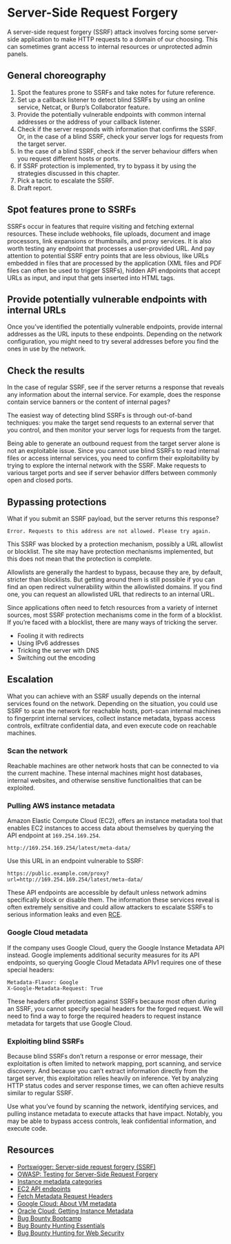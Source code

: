 # Server-Side Request Forgery

A server-side request forgery (SSRF) attack involves forcing some server-side application to make HTTP requests to a 
domain of our choosing. This can sometimes grant access to internal resources or unprotected admin panels.

## General choreography

1. Spot the features prone to SSRFs and take notes for future reference.
2. Set up a callback listener to detect blind SSRFs by using an online service, Netcat, or Burp’s Collaborator feature.
3. Provide the potentially vulnerable endpoints with common internal addresses or the address of your callback listener.
4. Check if the server responds with information that confirms the SSRF. Or, in the case of a blind SSRF, check your server logs for requests from the target server.
5. In the case of a blind SSRF, check if the server behaviour differs when you request different hosts or ports.
6. If SSRF protection is implemented, try to bypass it by using the strategies discussed in this chapter.
7. Pick a tactic to escalate the SSRF.
8. Draft report.

## Spot features prone to SSRFs

SSRFs occur in features that require visiting and fetching external resources. These include webhooks, file uploads, document and image processors, link expansions or thumbnails, and proxy services. It is also worth testing any endpoint that processes a user-provided URL. And pay attention to potential SSRF entry points that are less obvious, like URLs embedded in files that are processed by the application (XML files and PDF files can often be used to trigger SSRFs), hidden API endpoints that accept URLs as input, and input that gets inserted into HTML tags.

## Provide potentially vulnerable endpoints with internal URLs

Once you’ve identified the potentially vulnerable endpoints, provide internal addresses as the URL inputs to these endpoints. Depending on the network configuration, you might need to try several addresses before you find the ones in use by the network.

## Check the results

In the case of regular SSRF, see if the server returns a response that reveals any information about the internal service. For example, does the response contain service banners or the content of internal pages?

The easiest way of detecting blind SSRFs is through out-of-band techniques: you make the target send requests to an external server that you control, and then monitor your server logs for requests from the target.

Being able to generate an outbound request from the target server alone is not an exploitable issue. Since you cannot use blind SSRFs to read internal files or access internal services, you need to confirm their exploitability by trying to explore the internal network with the SSRF. Make requests to various target ports and see if server behavior differs between commonly open and closed ports.

## Bypassing protections

What if you submit an SSRF payload, but the server returns this response?

    Error. Requests to this address are not allowed. Please try again.

This SSRF was blocked by a protection mechanism, possibly a URL allowlist or blocklist. The site may have protection mechanisms implemented, but this does not mean that the protection is complete.

Allowlists are generally the hardest to bypass, because they are, by default, stricter than blocklists. But getting around them is still possible if you can find an open redirect vulnerability within the allowlisted domains. If you find one, you can request an allowlisted URL that redirects to an internal URL.

Since applications often need to fetch resources from a variety of internet sources, most SSRF protection mechanisms come in the form of a blocklist. If you’re faced with a blocklist, there are many ways of tricking the server.

* Fooling it with redirects
* Using IPv6 addresses
* Tricking the server with DNS
* Switching out the encoding

## Escalation

What you can achieve with an SSRF usually depends on the internal services found on the network. Depending on the situation, you could use SSRF to scan the network for reachable hosts, port-scan internal machines to fingerprint internal services, collect instance metadata, bypass access controls, exfiltrate confidential data, and even execute code on reachable machines.

### Scan the network

Reachable machines are other network hosts that can be connected to via the current machine. These internal machines might host databases, internal websites, and otherwise sensitive functionalities that can be exploited.

### Pulling AWS instance metadata

Amazon Elastic Compute Cloud (EC2), offers an instance metadata tool that enables EC2 instances to access data about themselves by querying the API endpoint at `169.254.169.254`. 

    http://169.254.169.254/latest/meta-data/

Use this URL in an endpoint vulnerable to SSRF:

    https://public.example.com/proxy?url=http://169.254.169.254/latest/meta-data/

These API endpoints are accessible by default unless network admins specifically block or disable them. The information these services reveal is often extremely sensitive and could allow attackers to escalate SSRFs to serious information leaks and even [RCE](rce.md).

### Google Cloud metadata

If the company uses Google Cloud, query the Google Instance Metadata API instead. Google implements additional security measures for its API endpoints, so querying Google Cloud Metadata APIv1 requires one of these special headers:

    Metadata-Flavor: Google
    X-Google-Metadata-Request: True

These headers offer protection against SSRFs because most often during an SSRF, you cannot specify special headers for the forged request. We will need to find a way to forge the required headers to request instance metadata for targets that use Google Cloud.

### Exploiting blind SSRFs

Because blind SSRFs don’t return a response or error message, their exploitation is often limited to network mapping, port scanning, and service discovery. And because you can’t extract information directly from the target server, this exploitation relies heavily on inference. Yet by analyzing HTTP status codes and server response times, we can often achieve results similar to regular SSRF.

Use what you’ve found by scanning the network, identifying services, and pulling instance metadata to execute attacks that have impact. Notably, you may be able to bypass access controls, leak confidential information, and execute code.

## Resources

* [Portswigger: Server-side request forgery (SSRF)](https://portswigger.net/web-security/ssrf)
* [OWASP: Testing for Server-Side Request Forgery](https://owasp.org/www-project-web-security-testing-guide/v42/4-Web_Application_Security_Testing/07-Input_Validation_Testing/19-Testing_for_Server-Side_Request_Forgery)
* [Instance metadata categories](https://docs.aws.amazon.com/AWSEC2/latest/UserGuide/instancedata-data-categories.html)
* [EC2 API endpoints](https://docs.aws.amazon.com/AWSEC2/latest/UserGuide/ec2-instance-metadata.html)
* [Fetch Metadata Request Headers](https://www.w3.org/TR/fetch-metadata/)
* [Google Cloud: About VM metadata](https://cloud.google.com/compute/docs/metadata/overview)
* [Oracle Cloud: Getting Instance Metadata](https://docs.oracle.com/en-us/iaas/Content/Compute/Tasks/gettingmetadata.htm)
* [Bug Bounty Bootcamp](https://nostarch.com/bug-bounty-bootcamp)
* [Bug Bounty Hunting Essentials](https://www.packtpub.com/product/bug-bounty-hunting-essentials/9781788626897)
* [Bug Bounty Hunting for Web Security](https://link.springer.com/book/10.1007/978-1-4842-5391-5)
